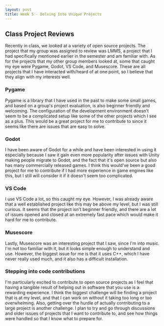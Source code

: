 ```yaml
---
layout: post
title: Week 5 - Delving Into Unique Projects
---
```


## Class Project Reviews

Recently in class, we looked at a variety of open source projects. The project that my group was assigned to review was LMMS, a project that I had specifically mentioned earlier in the semester and am familiar with. As for the projects that my other group members looked at, some that caught my eye were Pygame, Godot, VS Code, and Musescore. These are all projects that I have interacted with/heard of at one point, so I believe that they align with my interests well.<!--more-->

### Pygame

Pygame is a library that I have used in the past to make some small games, and based on a group's project evaluation, is also beginner friendly and welcoming. The configuration of the development environment doesn't seem to be a complicated setup like some of the other projects which I see as a plus. This would be a great project for me to contribute to since it seems like there are issues that are easy to solve.

### Godot

I have been aware of Godot for a while and have been interested in using it especially because I saw it gain even more popularity after issues with Unity making people migrate to Godot, and the fact that it's open source but also has many commercially released games. I think this would've been a good project for me to contribute if I had more experience in game engines like this, but I still will consider it if it doesn't seem too complicated.

### VS Code

I use VS Code a lot, so this caught my eye. However, I was already aware that a well established project like this may be above my level, but I was still curious. It seems that the project isn't beginner friendly, and there are a lot of issues opened and closed at an extremely fast pace which would make it hard for me to contribute.

### Musescore

Lastly, Musescore was an interesting project that I saw, since I'm into music. I'm not too familiar with it, but it looks simple enough to understand and use. However, the biggest issue for me is that it uses C++, which I have never really used much, and it also has a difficult installation.

### Stepping into code contributions

I'm particularly excited to contribute to open source projects as I feel that having a tangible result of helping out in software that you use is a rewarding experience. I think the biggest challenge will be finding a project that is at my level, and that I can work on without it taking too long or too overwhelming. Also, getting over the hurdle of actually contributing to a large project is another challenge. I plan to try and go through discussions and older issues of projects that I want to contribute to, and see how things were handled so that I know what to prepare for.